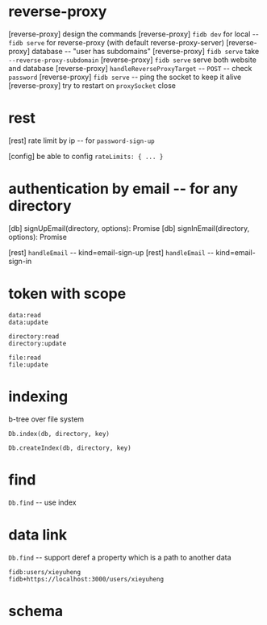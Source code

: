 # reverse-proxy

[reverse-proxy] design the commands
[reverse-proxy] `fidb dev` for local -- `fidb serve` for reverse-proxy (with default reverse-proxy-server)
[reverse-proxy] database -- "user has subdomains"
[reverse-proxy] `fidb serve` take `--reverse-proxy-subdomain`
[reverse-proxy] `fidb serve` serve both website and database
[reverse-proxy] `handleReverseProxyTarget` -- `POST` -- check `password`
[reverse-proxy] `fidb serve` -- ping the socket to keep it alive
[reverse-proxy] try to restart on `proxySocket` close

# rest

[rest] rate limit by ip -- for `password-sign-up`

[config] be able to config `rateLimits: { ... }`

# authentication by email -- for any directory

[db] signUpEmail(directory, options): Promise<void>
[db] signInEmail(directory, options): Promise<Token>

[rest] `handleEmail` -- kind=email-sign-up
[rest] `handleEmail` -- kind=email-sign-in

# token with scope

```
data:read
data:update

directory:read
directory:update

file:read
file:update
```

# indexing

b-tree over file system

`Db.index(db, directory, key)`

`Db.createIndex(db, directory, key)`

# find

`Db.find` -- use index

# data link

`Db.find` -- support deref a property which is a path to another data

```
fidb:users/xieyuheng
fidb+https://localhost:3000/users/xieyuheng
```

# schema
